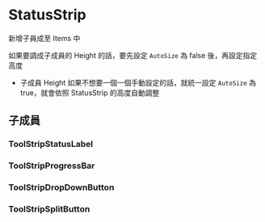# StatusStrip

新增子員成至 Items 中

如果要調成子成員的 Height 的話，要先設定 `AutoSize` 為 false 後，再設定指定高度

-   子成員 Height 如果不想要一個一個手動設定的話，就統一設定 `AutoSize` 為 true，就會依照 StatusStrip 的高度自動調整

## 子成員

### ToolStripStatusLabel

### ToolStripProgressBar

### ToolStripDropDownButton

### ToolStripSplitButton
